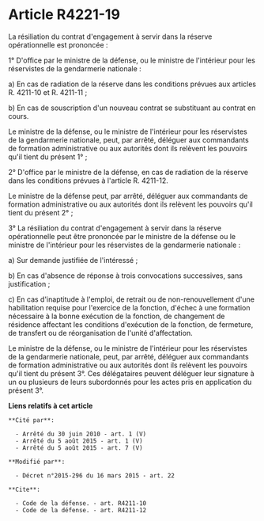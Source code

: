 # Article R4221-19

La résiliation du contrat d'engagement à servir dans la réserve opérationnelle est prononcée : 

1° D'office par le ministre de la défense, ou le ministre de l'intérieur pour les réservistes de la gendarmerie nationale : 

a) En cas de radiation de la réserve dans les conditions prévues aux articles R. 4211-10 et R. 4211-11 ; 

b) En cas de souscription d'un nouveau contrat se substituant au contrat en cours. 

Le ministre de la défense, ou le ministre de l'intérieur pour les réservistes de la gendarmerie nationale, peut, par arrêté,
déléguer aux commandants de formation administrative ou aux autorités dont ils relèvent les pouvoirs qu'il tient du présent
1° ; 

2° D'office par le ministre de la défense, en cas de radiation de la réserve dans les conditions prévues à l'article R.
4211-12.

Le ministre de la défense peut, par arrêté, déléguer aux commandants de formation administrative ou aux autorités dont ils
relèvent les pouvoirs qu'il tient du présent 2° ; 

3° La résiliation du contrat d'engagement à servir dans la réserve opérationnelle peut être prononcée par le ministre de la
défense ou le ministre de l'intérieur pour les réservistes de la gendarmerie nationale : 

a) Sur demande justifiée de l'intéressé ; 

b) En cas d'absence de réponse à trois convocations successives, sans justification ; 

c) En cas d'inaptitude à l'emploi, de retrait ou de non-renouvellement d'une habilitation requise pour l'exercice de la
fonction, d'échec à une formation nécessaire à la bonne exécution de la fonction, de changement de résidence affectant les
conditions d'exécution de la fonction, de fermeture, de transfert ou de réorganisation de l'unité d'affectation. 

Le ministre de la défense, ou le ministre de l'intérieur pour les réservistes de la gendarmerie nationale, peut, par arrêté,
déléguer aux commandants de formation administrative ou aux autorités dont ils relèvent les pouvoirs qu'il tient du présent
3°. Ces délégataires peuvent déléguer leur signature à un ou plusieurs de leurs subordonnés pour les actes pris en
application du présent 3°.

**Liens relatifs à cet article**

	**Cité par**:

	  - Arrêté du 30 juin 2010 - art. 1 (V)
	  - Arrêté du 5 août 2015 - art. 1 (V)
	  - Arrêté du 5 août 2015 - art. 7 (V)

	**Modifié par**:

	  - Décret n°2015-296 du 16 mars 2015 - art. 22

	**Cite**:

	  - Code de la défense. - art. R4211-10
	  - Code de la défense. - art. R4211-12
